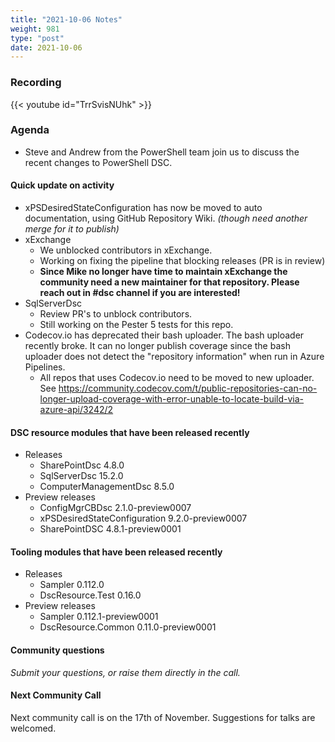 ```yaml
---
title: "2021-10-06 Notes"
weight: 981
type: "post"
date: 2021-10-06
---
```


### Recording

{{< youtube id="TrrSvisNUhk" >}}

### Agenda

- Steve and Andrew from the PowerShell team join us to discuss the recent
  changes to PowerShell DSC.

#### Quick update on activity

- xPSDesiredStateConfiguration has now be moved to auto documentation,
  using GitHub Repository Wiki. _(though need another merge for it to publish)_
- xExchange
  - We unblocked contributors in xExchange.
  - Working on fixing the pipeline that blocking releases (PR is in review)
  - **Since Mike no longer have time to maintain xExchange the community need a
    new maintainer for that repository. Please reach out in #dsc channel
    if you are interested!**
- SqlServerDsc
  - Review PR's to unblock contributors.
  - Still working on the Pester 5 tests for this repo.
- Codecov.io has deprecated their bash uploader. The bash uploader recently
  broke. It can no longer publish coverage since the bash uploader does not
  detect the "repository information" when run in Azure Pipelines.
  - All repos that uses Codecov.io need to be moved to new uploader.
    See https://community.codecov.com/t/public-repositories-can-no-longer-upload-coverage-with-error-unable-to-locate-build-via-azure-api/3242/2

#### DSC resource modules that have been released recently

- Releases
  - SharePointDsc 4.8.0
  - SqlServerDsc 15.2.0
  - ComputerManagementDsc 8.5.0
- Preview releases
  - ConfigMgrCBDsc 2.1.0-preview0007
  - xPSDesiredStateConfiguration 9.2.0-preview0007
  - SharePointDSC 4.8.1-preview0001

#### Tooling modules that have been released recently

- Releases
  - Sampler 0.112.0
  - DscResource.Test 0.16.0
- Preview releases
  - Sampler 0.112.1-preview0001
  - DscResource.Common 0.11.0-preview0001

#### Community questions

_Submit your questions, or raise them directly in the call._

#### Next Community Call

Next community call is on the 17th of November.
Suggestions for talks are welcomed.
